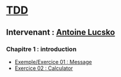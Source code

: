 # [TDD](https://github.com/Antoine07/leaddev01/blob/main/03_TDD/chap1_introduction/chap1_installation_organisation.md)
## Intervenant : [Antoine Lucsko](https://github.com/Antoine07/)

### Chapitre 1 : introduction
* [Exemple/Exercice 01 : Message](chapitre1_introduction/Examples/Message)
* [Exercice 02 : Calculator](chapitre1_introduction/Exercices/Exercice_02_Calculator)

